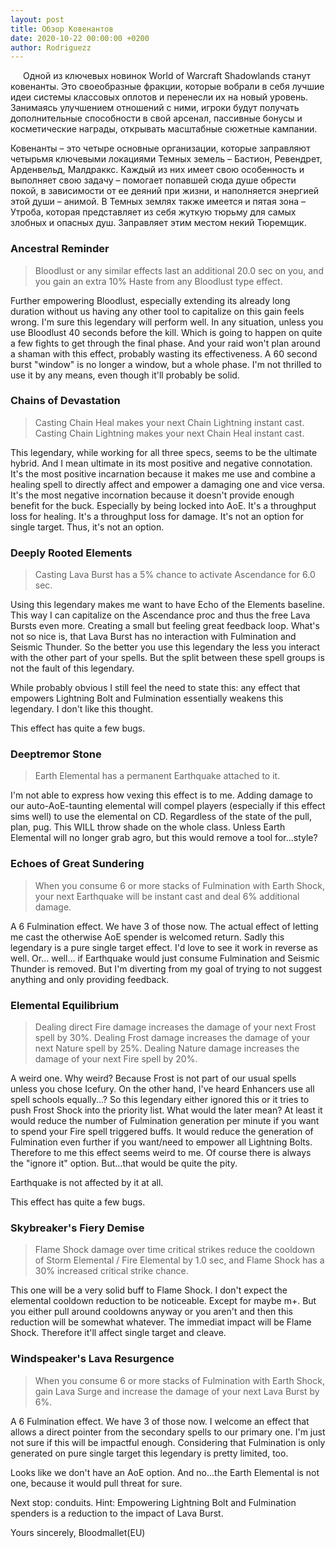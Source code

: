 ```yaml
---
layout: post
title: Обзор Ковенантов
date: 2020-10-22 00:00:00 +0200
author: Rodriguezz
---
```

<p style="text-indent: 20px;">Одной из ключевых новинок World of Warcraft Shadowlands станут ковенанты. Это своеобразные фракции, которые вобрали в себя лучшие идеи системы классовых оплотов и перенесли их на новый уровень. Занимаясь улучшением отношений с ними, игроки будут получать дополнительные способности в свой арсенал, пассивные бонусы и косметические награды, открывать масштабные сюжетные кампании.</p>
Ковенанты – это четыре основные организации, которые заправляют четырьмя ключевыми локациями Темных земель – Бастион, Ревендрет, Арденвельд, Малдраккс. Каждый из них имеет свою особенность и выполняет свою задачу – помогает попавшей сюда душе обрести покой, в зависимости от ее деяний при жизни, и наполняется энергией этой души – анимой. В Темных землях также имеется и пятая зона – Утроба, которая представляет из себя жуткую тюрьму для самых злобных и опасных душ. Заправляет этим местом некий Тюремщик.

### Ancestral Reminder
> Bloodlust or any similar effects last an additional 20.0 sec on you, and you gain an extra 10% Haste from any Bloodlust type effect.

Further empowering Bloodlust, especially extending its already long duration without us having any other tool to capitalize on this gain feels wrong. I'm sure this legendary will perform well. In any situation, unless you use Bloodlust 40 seconds before the kill. Which is going to happen on quite a few fights to get through the final phase. And your raid won't plan around a shaman with this effect, probably wasting its effectiveness. A 60 second burst "window" is no longer a window, but a whole phase. I'm not thrilled to use it by any means, even though it'll probably be solid.

### Chains of Devastation
> Casting Chain Heal makes your next Chain Lightning instant cast. Casting Chain Lightning makes your next Chain Heal instant cast.

This legendary, while working for all three specs, seems to be the ultimate hybrid. And I mean ultimate in its most positive and negative connotation. It's the most positive incarnation because it makes me use and combine a healing spell to directly affect and empower a damaging one and vice versa. It's the most negative incornation because it doesn't provide enough benefit for the buck. Especially by being locked into AoE. It's a throughput loss for healing. It's a throughput loss for damage. It's not an option for single target. Thus, it's not an option.

### Deeply Rooted Elements
> Casting Lava Burst has a 5% chance to activate Ascendance for 6.0 sec.

Using this legendary makes me want to have Echo of the Elements baseline. This way I can capitalize on the Ascendance proc and thus the free Lava Bursts even more. Creating a small but feeling great feedback loop. What's not so nice is, that Lava Burst has no interaction with Fulmination and Seismic Thunder. So the better you use this legendary the less you interact with the other part of your spells. But the split between these spell groups is not the fault of this legendary.

While probably obvious I still feel the need to state this: any effect that empowers Lightning Bolt and Fulmination essentially weakens this legendary. I don't like this thought.

This effect has quite a few bugs.

### Deeptremor Stone
> Earth Elemental has a permanent Earthquake attached to it.

I'm not able to express how vexing this effect is to me. Adding damage to our auto-AoE-taunting elemental will compel players (especially if this effect sims well) to use the elemental on CD. Regardless of the state of the pull, plan, pug. This WILL throw shade on the whole class. Unless Earth Elemental will no longer grab agro, but this would remove a tool for...style?

### Echoes of Great Sundering
> When you consume 6 or more stacks of Fulmination with Earth Shock, your next Earthquake will be instant cast and deal 6% additional damage.

A 6 Fulmination effect. We have 3 of those now. The actual effect of letting me cast the otherwise AoE spender is welcomed return. Sadly this legendary is a pure single target effect. I'd love to see it work in reverse as well. Or... well... if Earthquake would just consume Fulmination and Seismic Thunder is removed. But I'm diverting from my goal of trying to not suggest anything and only providing feedback.

### Elemental Equilibrium
> Dealing direct Fire damage increases the damage of your next Frost spell by 30%. Dealing Frost damage increases the damage of your next Nature spell by 25%. Dealing Nature damage increases the damage of your next Fire spell by 20%.

A weird one. Why weird? Because Frost is not part of our usual spells unless you chose Icefury. On the other hand, I've heard Enhancers use all spell schools equally...? So this legendary either ignored this or it tries to push Frost Shock into the priority list. What would the later mean? At least it would reduce the number of Fulmination generation per minute if you want to spend your Fire spell triggered buffs. It would reduce the generation of Fulmination even further if you want/need to empower all Lightning Bolts. Therefore to me this effect seems weird to me. Of course there is always the "ignore it" option. But...that would be quite the pity.

Earthquake is not affected by it at all.

This effect has quite a few bugs.

### Skybreaker's Fiery Demise
> Flame Shock damage over time critical strikes reduce the cooldown of Storm Elemental / Fire Elemental by 1.0 sec, and Flame Shock has a 30% increased critical strike chance.

This one will be a very solid buff to Flame Shock. I don't expect the elemental cooldown reduction to be noticeable. Except for maybe m+. But you either pull around cooldowns anyway or you aren't and then this reduction will be somewhat whatever. The immediat impact will be Flame Shock. Therefore it'll affect single target and cleave.

### Windspeaker's Lava Resurgence
> When you consume 6 or more stacks of Fulmination with Earth Shock, gain Lava Surge and increase the damage of your next Lava Burst by 6%.

A 6 Fulmination effect. We have 3 of those now. I welcome an effect that allows a direct pointer from the secondary spells to our primary one. I'm just not sure if this will be impactful enough. Considering that Fulmination is only generated on pure single target this legendary is pretty limited, too.

Looks like we don't have an AoE option. And no...the Earth Elemental is not one, because it would pull threat for sure.

Next stop: conduits. Hint: Empowering Lightning Bolt and Fulmination spenders is a reduction to the impact of Lava Burst.

Yours sincerely,
Bloodmallet(EU)
